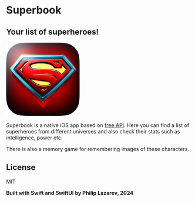 # Superbook
## Your list of superheroes!

<img src="https://github.com/lord-anonymoose/SuperBook/blob/develop/SuperBook/Assets.xcassets/AppIcon.appiconset/icon_1024.png" alt="Superbook logo" width="200"/>

Superbook is a native iOS app based on [free API](https://akabab.github.io/superhero-api/api/). Here you can find a list of superheroes from different universes and also check their stats such as intelligence, power etc.

There is also a memory game for remembering images of these characters.

## License
MIT


**Built with Swift and SwiftUI**
**by Philip Lazarev, 2024**